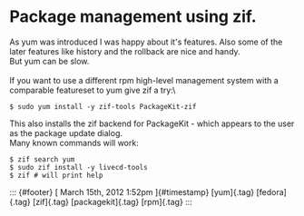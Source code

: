 Package management using zif.
=============================

As yum was introduced I was happy about it's features. Also some of the
later features like history and the rollback are nice and handy.\
But yum can be slow.\
\
If you want to use a different rpm high-level management system with a
comparable featureset to yum give zif a try:\

    $ sudo yum install -y zif-tools PackageKit-zif

This also installs the zif backend for PackageKit - which appears to the
user as the package update dialog.\
Many known commands will work:

    $ zif search yum
    $ sudo zif install -y livecd-tools
    $ zif # will print help

::: {#footer}
[ March 15th, 2012 1:52pm ]{#timestamp} [yum]{.tag} [fedora]{.tag}
[zif]{.tag} [packagekit]{.tag} [rpm]{.tag}
:::
